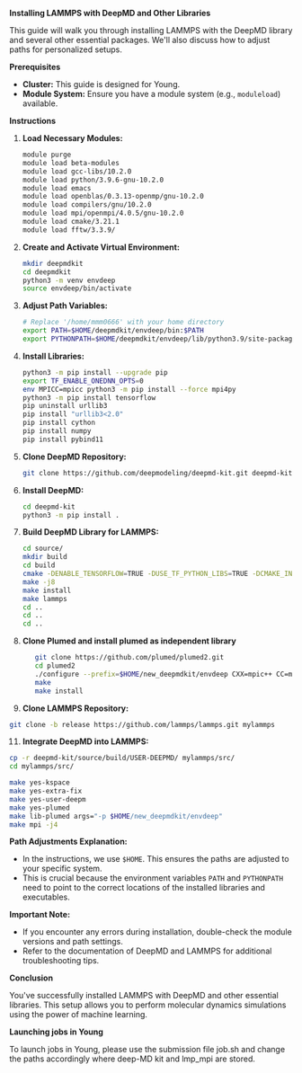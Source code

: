 **Installing LAMMPS with DeepMD and Other Libraries**

This guide will walk you through installing LAMMPS with the DeepMD library and several other essential packages. We'll also discuss how to adjust paths for personalized setups.

**Prerequisites**

* **Cluster:** This guide is designed for Young.
* **Module System:** Ensure you have a module system (e.g., `moduleload`) available.

**Instructions**

1. **Load Necessary Modules:**
   ```bash
   module purge
   module load beta-modules
   module load gcc-libs/10.2.0
   module load python/3.9.6-gnu-10.2.0
   module load emacs
   module load openblas/0.3.13-openmp/gnu-10.2.0
   module load compilers/gnu/10.2.0
   module load mpi/openmpi/4.0.5/gnu-10.2.0
   module load cmake/3.21.1
   module load fftw/3.3.9/
   ```

2. **Create and Activate Virtual Environment:**
   ```bash
   mkdir deepmdkit
   cd deepmdkit
   python3 -m venv envdeep
   source envdeep/bin/activate
   ```

3. **Adjust Path Variables:**
   ```bash
   # Replace '/home/mmm0666' with your home directory
   export PATH=$HOME/deepmdkit/envdeep/bin:$PATH
   export PYTHONPATH=$HOME/deepmdkit/envdeep/lib/python3.9/site-packages:$PYTHONPATH
   ```

4. **Install Libraries:**
   ```bash
   python3 -m pip install --upgrade pip
   export TF_ENABLE_ONEDNN_OPTS=0
   env MPICC=mpicc python3 -m pip install --force mpi4py
   python3 -m pip install tensorflow
   pip uninstall urllib3
   pip install "urllib3<2.0"
   pip install cython
   pip install numpy  
   pip install pybind11
   ```

5. **Clone DeepMD Repository:**
   ```bash
   git clone https://github.com/deepmodeling/deepmd-kit.git deepmd-kit
   ```

6. **Install DeepMD:**
   ```bash
   cd deepmd-kit
   python3 -m pip install .
   ```

7. **Build DeepMD Library for LAMMPS:**
   ```bash
   cd source/
   mkdir build
   cd build
   cmake -DENABLE_TENSORFLOW=TRUE -DUSE_TF_PYTHON_LIBS=TRUE -DCMAKE_INSTALL_PREFIX=/home/mmm0666/deepmdkit/envdeep ..
   make -j8
   make install
   make lammps
   cd ..
   cd ..
   cd ..
   ```
8. **Clone Plumed and install plumed as independent library**
   ```bash
      git clone https://github.com/plumed/plumed2.git
      cd plumed2
      ./configure --prefix=$HOME/new_deepmdkit/envdeep CXX=mpic++ CC=mpicc FC=mpif90 --enable-pycv
      make
      make install
   ```

10. **Clone LAMMPS Repository:**
   ```bash
   git clone -b release https://github.com/lammps/lammps.git mylammps
   ```

11. **Integrate DeepMD into LAMMPS:**
   ```bash
   cp -r deepmd-kit/source/build/USER-DEEPMD/ mylammps/src/
   cd mylammps/src/

   make yes-kspace
   make yes-extra-fix
   make yes-user-deepm
   make yes-plumed
   make lib-plumed args="-p $HOME/new_deepmdkit/envdeep"
   make mpi -j4
   ```

**Path Adjustments Explanation:**

*   In the instructions, we use `$HOME`. This ensures the paths are adjusted to your specific system.
*   This is crucial because the environment variables `PATH` and `PYTHONPATH` need to point to the correct locations of the installed libraries and executables.

**Important Note:**

*   If you encounter any errors during installation, double-check the module versions and path settings.
*   Refer to the documentation of DeepMD and LAMMPS for additional troubleshooting tips.

**Conclusion**

You've successfully installed LAMMPS with DeepMD and other essential libraries. This setup allows you to perform molecular dynamics simulations using the power of machine learning.

**Launching jobs in Young**

To launch jobs in Young, please use the submission file job.sh and change the paths accordingly where deep-MD kit and lmp_mpi are stored.



